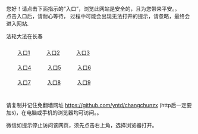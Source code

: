您好！请点击下面指示的“入口”，浏览此网站是安全的，且为您带来平安。。 <br/>
点击入口后，请耐心等待， 过程中可能会出现无法打开的提示，请忽略，最终会进入网站. </br>

法轮大法在长春<br/>
<div style="padding:10px"><a style="margin:20px" target="_blank" href="https://d2ts93zs71pmbk.cloudfront.net/2Qpsp?fenlnnb" id="ccLink1" rel="nofollow">入口1</a> <a target="_blank" style="margin:20px" href="https://degbdwuhd3xj6.cloudfront.net/2Qpsp?nkwfsvz" id="ccLink2" rel="nofollow">入口2</a> <a style="margin:20px" target="_blank" href="https://d1m1oyl0x2z26l.cloudfront.net/2Qpsp?npked" id="ccLink3" rel="nofollow">入口3</a></div>

<div style="padding:10px" ><a style="margin:20px" target="_blank" href="https://d2ts93zs71pmbk.cloudfront.net/2Qpsp?fenlnnb" id="ccLink4" rel="nofollow">入口4</a> <a style="margin:20px" href="https://degbdwuhd3xj6.cloudfront.net/2Qpsp?nkwfsvz" target="_blank" id="ccLink5" rel="nofollow">入口5</a> <a style="margin:20px" href="https://d1m1oyl0x2z26l.cloudfront.net/2Qpsp?npked" target="_blank" id="ccLink6" rel="nofollow">入口6</a></div>

<div style="padding:10px"><a style="margin:20px" target="_blank" href="https://d2ts93zs71pmbk.cloudfront.net/2Qpsp?fenlnnb" id="ccLink7" rel="nofollow">入口7</a> <a style="margin:20px" href="https://degbdwuhd3xj6.cloudfront.net/2Qpsp?nkwfsvz" target="_blank" id="ccLink8" rel="nofollow">入口8</a> <a style="margin:20px" target="_blank" href="https://d1m1oyl0x2z26l.cloudfront.net/2Qpsp?npked" id="ccLink9" rel="nofollow">入口9</a></div>

<br/>



请复制并记住免翻墙网址 https://github.com/yntd/changchunzx (http后一定要加s)，在电脑或手机的浏览器均可访问。。<br/>

微信如提示停止访问该网页，须先点击右上角，选择浏览器打开。
